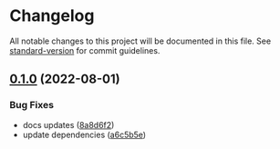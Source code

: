 # Changelog

All notable changes to this project will be documented in this file. See [standard-version](https://github.com/conventional-changelog/standard-version) for commit guidelines.

## [0.1.0](https://github.com/hyperledger-labs/weft/compare/v0.0.4...v0.1.0) (2022-08-01)


### Bug Fixes

* docs updates ([8a8d6f2](https://github.com/hyperledger-labs/weft/commit/8a8d6f255787bb896dea68355a82e691a3241f05))
* update dependencies ([a6c5b5e](https://github.com/hyperledger-labs/weft/commit/a6c5b5ec25724b69cad6f69a04390cb6eab07da2))
